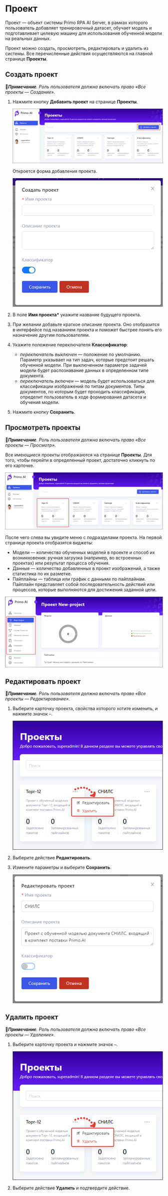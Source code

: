 # Проект

Проект — объект системы Primo RPA AI Server, в рамках которого пользователь добавляет тренировочный датасет, обучает модель и подготавливает целевую машину для использования обученной модели на реальных данных. 

Проект можно создать, просмотреть, редактировать и удалить из системы. Все перечисленные действия осуществляются на главной странице **Проекты**.


## Создать проект 
:large_blue_diamond:***Примечание**. Роль пользователя должна включать право «Все проекты — Создание».*

1. Нажмите кнопку **Добавить проект** на странице **Проекты**.

   ![](<../../../.gitbook/assets1/primo-ai/user-guide/main-add-project.png>)

   Откроется форма добавления проекта.

   ![](<../../../.gitbook/assets1/primo-ai/user-guide/project-form.png>)

1. В поле **Имя проекта\*** укажите название будущего проекта.
1. При желании добавьте краткое описание проекта. Оно отобразится в интерфейсе под названием проекта и поможет быстрее понять его назначение другим пользователям.
1. Укажите положение переключателя **Классификатор**:
   * *переключатель выключен* — положение по умолчанию. Параметр указывает на тип задач, которые предстоит решать обученной модели. При выключенном параметре задачей модели будет распознавание данных в определенном типе документа.
   * *переключатель включен* — модель будет использоваться для классификации изображений по типам документов. Типы документов, по которым будет проходить классификация, определит пользователь в ходе формирования датасета и обучения модели.
1. Нажмите кнопку **Сохранить**.


## Просмотреть проекты
:large_blue_diamond:***Примечание**. Роль пользователя должна включать право «Все проекты — Просмотр».*

Все имеющиеся проекты отображаются на странице **Проекты**. Для того, чтобы перейти в определенный проект, достаточно кликнуть по его карточке. 

![](<../../../.gitbook/assets1/primo-ai/user-guide/project-card.png>)

После чего слева вы увидите меню с подразделами проекта. На первой странице проекта отобразятся виджеты:
* Модели — количество обученных моделей в проекте и способ их возникновения: ручная загрузка (например, во встроенных проектах) или результат процесса обучения.
* Данные — количество добавленных в проект изображений, а также статистика по их разметке.
* Пайплайны — таблица или график с данными по пайплайнам. Пайплайн представляет собой последовательность действий или процессов, которые выполняются для достижения заданной цели.

![](<../../../.gitbook/assets1/primo-ai/user-guide/first-page-project.png>)


## Редактировать проект 
:large_blue_diamond:***Примечание**. Роль пользователя должна включать право «Все проекты — Редактирование».*

1. Выберите карточку проекта, свойства которого хотите изменить, и нажмите значок `⋯`.

   ![](<../../../.gitbook/assets1/primo-ai/user-guide/project-actions.png>)

2. Выберите действие **Редактировать**.
3. Измените параметры и выберите **Сохранить**.

   ![](<../../../.gitbook/assets1/primo-ai/user-guide/change-project.png>)


## Удалить проект 
:large_blue_diamond:***Примечание**. Роль пользователя должна включать право «Все проекты — Удаление».*

1. Выберите карточку проекта и нажмите значок `⋯`.

   ![](<../../../.gitbook/assets1/primo-ai/user-guide/project-actions.png>)

1. Выберите действие **Удалить** и подтвердите действие.

